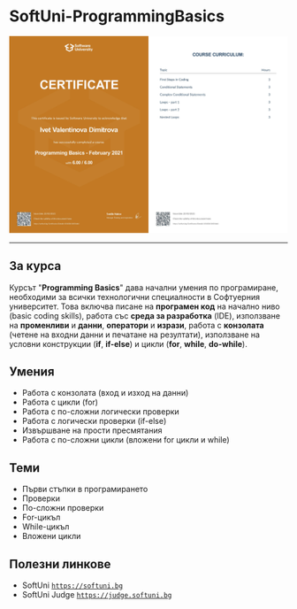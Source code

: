 # SoftUni-ProgrammingBasics
![alt text](https://github.com/yveette/SoftUni-ProgrammingBasics/blob/main/Programming%20Basics%20-%20February%202021%20-%20Certificate.jpg)

---

## За курса

Курсът "**Programming Basics**" дава начални умения по програмиране, необходими за всички технологични специалности в Софтуерния университет. Това включва писане на **програмен код** на начално ниво (basic coding skills), работа със **среда за разработка** (IDE), използване на **променливи** и **данни**, **оператори** и **изрази**, работа с **конзолата** (четене на входни данни и печатане на резултати), използване на условни конструкции (**if**, **if-else**) и цикли (**for**, **while**, **do-while**).

## Умения

- Работа с конзолата (вход и изход на данни)
- Работа с цикли (for)
- Работа с по-сложни логически проверки
- Работа с логически проверки (if-else)
- Извършване на прости пресмятания
- Работа с по-сложни цикли (вложени for цикли и while)

## Теми

- Първи стъпки в програмирането
- Проверки
- По-сложни проверки
- For-цикъл
- While-цикъл
- Вложени цикли

## Полезни линкове

- SoftUni 
<a href="https://softuni.bg">`https://softuni.bg`</a>
- SoftUni Judge 
<a href="https://judge.softuni.bg">`https://judge.softuni.bg`</a>
